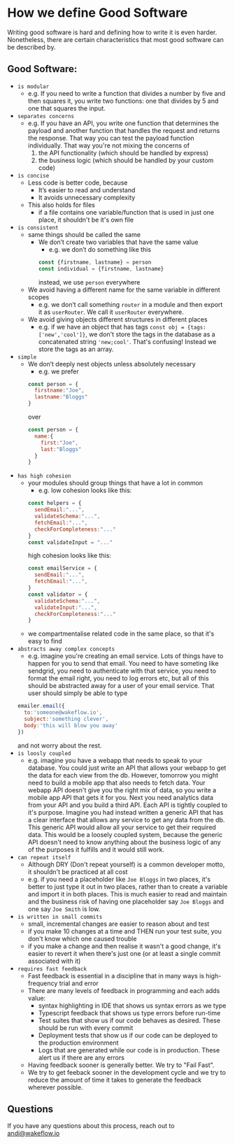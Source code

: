 # How we define Good Software

Writing good software is hard and defining how to write it is even harder. Nonetheless, there are certain characteristics that most good software can be described by.

## Good Software:

- `is modular`
     - e.g. If you need to write a function that divides a number by five and then squares it, you write two functions: one that divides by 5 and one that squares the input.
- `separates concerns`
    - e.g. If you have an API, you write one function that determines the payload and another function that handles the request and returns the response. That way you can test the payload function individually. That way you're not mixing the concerns of 
      1. the API functionality (which should be handled by express)
      2. the business logic (which should be handled by your custom code)
- `is concise`
    - Less code is better code, because
        - It’s easier to read and understand
        - It avoids unnecessary complexity
    - This also holds for files
        - if a file contains one variable/function that is used in just one place, it shouldn't be it's own file
- `is consistent`
    - same things should be called the same
        - We don’t create two variables that have the same value
            - e.g. we don’t do something like this
            ```js
            const {firstname, lastname} = person
            const individual = {firstname, lastname}
            ```
            instead, we use `person` everywhere
    - We avoid having a different name for the same variable in different scopes
        - e.g. we don’t call something `router` in a module and then export it as `userRouter`. We call it `userRouter` everywhere.
    - We avoid giving objects different structures in different places
        - e.g. if we have an object that has tags `const obj = {tags:['new','cool']}`, we don't store the tags in the database as a concatenated string `'new;cool'`. That's confusing! Instead we store the tags as an array.
- `simple`
    - We don’t deeply nest objects unless absolutely necessary
        - e.g. we prefer 
        ```js
        const person = {
          firstname:"Joe",
          lastname:"Bloggs"
        }
        ```
        over
        ```js
        const person = {
          name:{
            first:"Joe",
            last:"Bloggs"
          }
        }
- `has high cohesion`
    - your modules should group things that have a lot in common
        - e.g. low cohesion looks like this:
        ```js
        const helpers = {
          sendEmail:"...",
          validateSchema:"...",
          fetchEmail:"...",
          checkForCompleteness:"..."
        }
        const validateInput = "..."
        ```
        high cohesion looks like this:
        ```js
        const emailService = {
          sendEmail:"...",
          fetchEmail:"...",
        }
        const validator = {
          validateSchema:"...",
          validateInput:"...",
          checkForCompleteness:"..."
        }
        ```
    - we compartmentalise related code in the same place, so that it's easy to find 
- `abstracts away complex concepts`
    - e.g. imagine you're creating an email service. Lots of things have to happen for you to send that email. You need to have someting like sendgrid, you need to authenticate with that service, you need to format the email right, you need to log errors etc, but all of this should be abstracted away for a user of your email service. That user should simply be able to type 
    ```js
    emailer.email({
      to:'someone@wakeflow.io',
      subject:'something clever',
      body:'this will blow you away'
    })
    ```
    and not worry about the rest.
- `is loosly coupled`
    - e.g. imagine you have a webapp that needs to speak to your database. You could just write an API that allows your webapp to get the data for each view from the db. However, tomorrow you might need to build a mobile app that also needs to fetch data. Your webapp API doesn't give you the right mix of data, so you write a mobile app API that gets it for you. Next you need analytics data from your API and you build a third API. Each API is tightly coupled to it's purpose. Imagine you had instead written a generic API that has a clear interface that allows any service to get any data from the db. This generic API would allow all your service to get their required data. This would be a loosely coupled system, because the generic API doesn't need to know anything about the business logic of any of the purposes it fulfills and it would still work.
- `can repeat itself`
    - Although DRY (Don't repeat yourself) is a common developer motto, it shouldn't be practiced at all cost
    - e.g. if you need a placeholder like `Joe Bloggs` in two places, it's better to just type it out in two places, rather than to create a variable and import it in both places. This is much easier to read and maintain and the business risk of having one placeholder say `Joe Bloggs` and one say `Joe Smith` is low.
- `is written in small commits`
    - small, incremental changes are easier to reason about and test
    - if you make 10 changes at a time and THEN run your test suite, you don't know which one caused trouble
    - if you make a change and then realise it wasn't a good change, it's easier to revert it when there's just one (or at least a single commit associated with it)
- `requires fast feedback`
    - Fast feedback is essential in a discipline that in many ways is high-frequency trial and error
    - There are many levels of feedback in programming and each adds value:
        - syntax highlighting in IDE that shows us syntax errors as we type
        - Typescript feedback that shows us type errors before run-time
        - Test suites that show us if our code behaves as desired. These should be run with every commit
        - Deployment tests that show us if our code can be deployed to the production environment
        - Logs that are generated while our code is in production. These alert us if there are any errors
    - Having feedback sooner is generally better. We try to "Fail Fast".
    - We try to get feeback sooner in the development cycle and we try to reduce the amount of time it takes to generate the feedback wherever possible. 


## Questions
If you have any questions about this process, reach out to andi@wakeflow.io